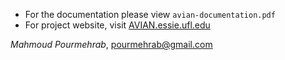 * For the documentation please view `avian-documentation.pdf`
* For project website, visit [AVIAN.essie.ufl.edu](http://AVIAN.essie.ufl.edu)

*Mahmoud Pourmehrab*, [pourmehrab@gmail.com](mailto:pourmehrab@gmail.com)